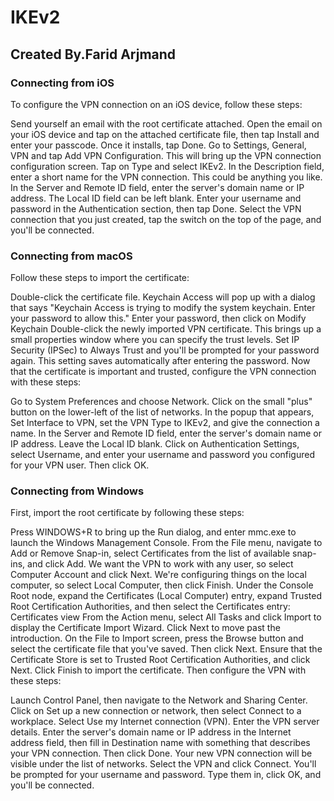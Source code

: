 # IKEv2

## Created By.Farid Arjmand ##

### Connecting from iOS

To configure the VPN connection on an iOS device, follow these steps:

Send yourself an email with the root certificate attached.
Open the email on your iOS device and tap on the attached certificate file, then tap Install and enter your passcode. Once it installs, tap Done.
Go to Settings, General, VPN and tap Add VPN Configuration. This will bring up the VPN connection configuration screen.
Tap on Type and select IKEv2.
In the Description field, enter a short name for the VPN connection. This could be anything you like.
In the Server and Remote ID field, enter the server's domain name or IP address. The Local ID field can be left blank.
Enter your username and password in the Authentication section, then tap Done.
Select the VPN connection that you just created, tap the switch on the top of the page, and you'll be connected.

### Connecting from macOS

Follow these steps to import the certificate:

Double-click the certificate file. Keychain Access will pop up with a dialog that says "Keychain Access is trying to modify the system keychain. Enter your password to allow this."
Enter your password, then click on Modify Keychain
Double-click the newly imported VPN certificate. This brings up a small properties window where you can specify the trust levels. Set IP Security (IPSec) to Always Trust and you'll be prompted for your password again. This setting saves automatically after entering the password.
Now that the certificate is important and trusted, configure the VPN connection with these steps:

Go to System Preferences and choose Network.
Click on the small "plus" button on the lower-left of the list of networks.
In the popup that appears, Set Interface to VPN, set the VPN Type to IKEv2, and give the connection a name.
In the Server and Remote ID field, enter the server's domain name or IP address. Leave the Local ID blank.
Click on Authentication Settings, select Username, and enter your username and password you configured for your VPN user. Then click OK.

### Connecting from Windows

First, import the root certificate by following these steps:

Press WINDOWS+R to bring up the Run dialog, and enter mmc.exe to launch the Windows Management Console.
From the File menu, navigate to Add or Remove Snap-in, select Certificates from the list of available snap-ins, and click Add.
We want the VPN to work with any user, so select Computer Account and click Next.
We're configuring things on the local computer, so select Local Computer, then click Finish.
Under the Console Root node, expand the Certificates (Local Computer) entry, expand Trusted Root Certification Authorities, and then select the Certificates entry:
Certificates view
From the Action menu, select All Tasks and click Import to display the Certificate Import Wizard. Click Next to move past the introduction.
On the File to Import screen, press the Browse button and select the certificate file that you've saved. Then click Next.
Ensure that the Certificate Store is set to Trusted Root Certification Authorities, and click Next.
Click Finish to import the certificate.
Then configure the VPN with these steps:

Launch Control Panel, then navigate to the Network and Sharing Center.
Click on Set up a new connection or network, then select Connect to a workplace.
Select Use my Internet connection (VPN).
Enter the VPN server details. Enter the server's domain name or IP address in the Internet address field, then fill in Destination name with something that describes your VPN connection. Then click Done.
Your new VPN connection will be visible under the list of networks. Select the VPN and click Connect. You'll be prompted for your username and password. Type them in, click OK, and you'll be connected.
